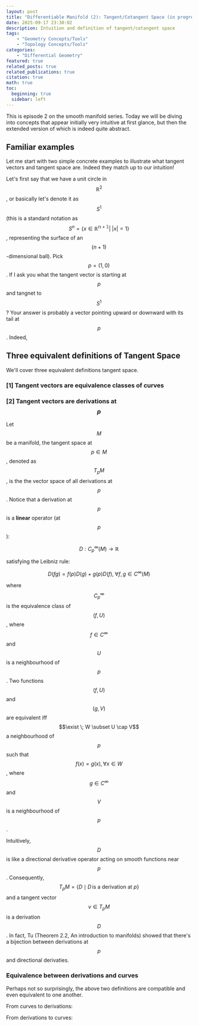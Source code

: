 ```yaml
---
layout: post
title: "Differentiable Manifold (2): Tangent/Cotangent Space (in progress)"
date: 2025-09-17 23:30:02
description: Intuition and definition of tangent/cotangent space
tags: 
    - "Geometry Concepts/Tools"
    - "Topology Concepts/Tools"
categories: 
    - "Differential Geometry"
featured: true
related_posts: true
related_publications: true
citation: true
math: true
toc:
  beginning: true
  sidebar: left
---
```


This is episode 2 on the smooth manifold series. Today we will be diving into concepts that appear initially very intuitive at first glance, but then the extended version of which is indeed quite abstract. 

## Familiar examples
Let me start with two simple concrete examples to illustrate what tangent vectors and tangent space are. Indeed they match up to our intuition!

Let's first say that we have a unit circle in $$\mathbb{R}^2$$, or basically let's denote it as $$S^1$$ (this is a standard notation as $$ S^n = \{ x \in \mathbb{R^{n+1}} | \; |x| = 1 \}$$, representing the surface of an $$(n+1)$$-dimensional ball). Pick $$p = (1, 0)$$. If I ask you what the tangent vector is starting at $$p$$ and tangnet to $$S^1$$? Your answer is probably a vector pointing upward or downward with its tail at $$p$$. Indeed, 



## Three equivalent definitions of Tangent Space
We'll cover three equivalent definitions tangent space. 

### [1] Tangent vectors are equivalence classes of curves


### [2] Tangent vectors are derivations at $$p$$
Let $$M$$ be a manifold, the tangent space at $$p \in M$$, denoted as $$T_pM$$, is the the vector space of all derivations at $$p$$. Notice that a derivation at $$p$$ is a __linear__ operator (at $$p$$):

$$
D: C^{\infty}_{p}(M) \rightarrow \mathbb{R}
$$

satisfying the Leibniz rule:

$$
D(fg) = f(p)D(g) + g(p)D(f), \; \forall f, g \in C^{\infty}(M)
$$

where $$C^{\infty}_{p}$$ is the equivalence class of $$(f, U)$$, where $$f \in C^{\infty}$$ and $$U$$ is a neighbourhood of $$p$$. Two functions $$(f, U)$$ and $$(g, V)$$ are equivalent iff $$\exist \; W \subset U \cap V$$ a neighbourhood of $$p$$ such that $$f(x) = g(x),  \forall x \in W$$, where $$g \in C^{\infty}$$ and $$V$$ is a neighbourhood of $$p$$. 

Intuitively, $$D$$ is like a directional derivative operator acting on smooth functions near $$p$$. Consequently, $$T_p{M} = \{ D \mid D \,\mathrm{is\ a\ derivation\ at}\ p \}$$ and a tangent vector $$v \in T_p{M}$$ is a derivation $$D$$. In fact, Tu (Theorem 2.2, An introduction to manifolds) showed that there's a bijection between derivations at $$p$$ and directional derivaties. 


### Equivalence between derivations and curves
Perhaps not so surprisingly, the above two definitions are compatible and even equivalent to one another. 

From curves to derivations:



From derivations to curves:


